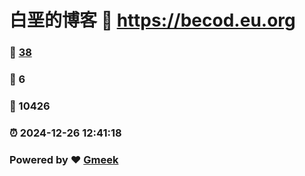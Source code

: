 # 白垩的博客 :link: https://becod.eu.org 
### :page_facing_up: [38](https://becod.eu.org/tag.html) 
### :speech_balloon: 6 
### :hibiscus: 10426 
### :alarm_clock: 2024-12-26 12:41:18 
### Powered by :heart: [Gmeek](https://github.com/Meekdai/Gmeek)
